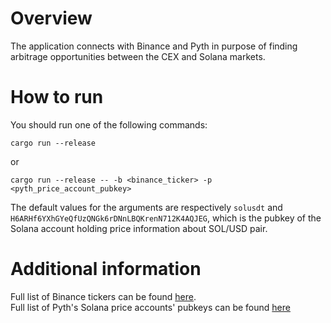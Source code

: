 # Overview
The application connects with Binance and Pyth in purpose of finding arbitrage opportunities between the CEX and Solana markets.

# How to run
You should run one of the following commands:
```
cargo run --release
```
or
```
cargo run --release -- -b <binance_ticker> -p <pyth_price_account_pubkey>
```
The default values for the arguments are respectively `solusdt` and `H6ARHf6YXhGYeQfUzQNGk6rDNnLBQKrenN712K4AQJEG`, which is the pubkey of the Solana account holding price information about SOL/USD pair.

# Additional information
Full list of Binance tickers can be found [here](https://api.binance.com/api/v3/exchangeInfo).  
Full list of Pyth's Solana price accounts' pubkeys can be found [here](https://pyth.network/price-feeds?cluster=solana-mainnet-beta)
